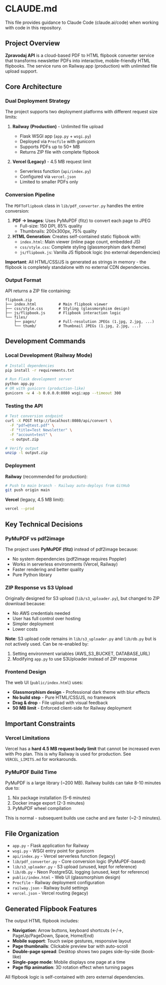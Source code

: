 # CLAUDE.md

This file provides guidance to Claude Code (claude.ai/code) when working with code in this repository.

## Project Overview

**Zpravodaj API** is a cloud-based PDF to HTML flipbook converter service that transforms newsletter PDFs into interactive, mobile-friendly HTML flipbooks. The service runs on Railway.app (production) with unlimited file upload support.

## Core Architecture

### Dual Deployment Strategy

The project supports two deployment platforms with different request size limits:

1. **Railway (Production)** - Unlimited file upload
   - Flask WSGI app (`app.py` + `wsgi.py`)
   - Deployed via `Procfile` with gunicorn
   - Supports PDFs up to 50+ MB
   - Returns ZIP file with complete flipbook

2. **Vercel (Legacy)** - 4.5 MB request limit
   - Serverless function (`api/index.py`)
   - Configured via `vercel.json`
   - Limited to smaller PDFs only

### Conversion Pipeline

The `PDFToFlipbook` class in `lib/pdf_converter.py` handles the entire conversion:

1. **PDF → Images**: Uses PyMuPDF (fitz) to convert each page to JPEG
   - Full-size: 150 DPI, 85% quality
   - Thumbnails: 200x300px, 75% quality
2. **HTML Generation**: Creates self-contained static flipbook with:
   - `index.html`: Main viewer (inline page count, embedded JS)
   - `css/style.css`: Complete styling (glassmorphism dark theme)
   - `js/flipbook.js`: Vanilla JS flipbook logic (no external dependencies)

**Important**: All HTML/CSS/JS is generated as strings in memory - the flipbook is completely standalone with no external CDN dependencies.

### Output Format

API returns a ZIP file containing:
```
flipbook.zip
├── index.html          # Main flipbook viewer
├── css/style.css       # Styling (glassmorphism design)
├── js/flipbook.js      # Flipbook interaction logic
└── files/
    ├── pages/          # Full-resolution JPEGs (1.jpg, 2.jpg, ...)
    └── thumb/          # Thumbnail JPEGs (1.jpg, 2.jpg, ...)
```

## Development Commands

### Local Development (Railway Mode)

```bash
# Install dependencies
pip install -r requirements.txt

# Run Flask development server
python app.py
# OR with gunicorn (production-like)
gunicorn -w 4 -b 0.0.0.0:8080 wsgi:app --timeout 300
```

### Testing the API

```bash
# Test conversion endpoint
curl -X POST http://localhost:8080/api/convert \
  -F "pdf=@test.pdf" \
  -F "title=Test Newsletter" \
  -F "account=test" \
  -o output.zip

# Verify output
unzip -l output.zip
```

### Deployment

**Railway** (recommended for production):
```bash
# Push to main branch - Railway auto-deploys from GitHub
git push origin main
```

**Vercel** (legacy, 4.5 MB limit):
```bash
vercel --prod
```

## Key Technical Decisions

### PyMuPDF vs pdf2image

The project uses **PyMuPDF (fitz)** instead of pdf2image because:
- No system dependencies (pdf2image requires Poppler)
- Works in serverless environments (Vercel, Railway)
- Faster rendering and better quality
- Pure Python library

### ZIP Response vs S3 Upload

Originally designed for S3 upload (`lib/s3_uploader.py`), but changed to ZIP download because:
- No AWS credentials needed
- User has full control over hosting
- Simpler deployment
- Lower costs

**Note**: S3 upload code remains in `lib/s3_uploader.py` and `lib/db.py` but is not actively used. Can be re-enabled by:
1. Setting environment variables (AWS_S3_BUCKET, DATABASE_URL)
2. Modifying `app.py` to use S3Uploader instead of ZIP response

### Frontend Design

The web UI (`public/index.html`) uses:
- **Glassmorphism design** - Professional dark theme with blur effects
- **No build step** - Pure HTML/CSS/JS, no framework
- **Drag & drop** - File upload with visual feedback
- **50 MB limit** - Enforced client-side for Railway deployment

## Important Constraints

### Vercel Limitations

Vercel has a **hard 4.5 MB request body limit** that cannot be increased even with Pro plan. This is why Railway is used for production. See `VERCEL_LIMITS.md` for workarounds.

### PyMuPDF Build Time

PyMuPDF is a large library (~200 MB). Railway builds can take 8-10 minutes due to:
1. Nix package installation (5-6 minutes)
2. Docker image export (2-3 minutes)
3. PyMuPDF wheel compilation

This is normal - subsequent builds use cache and are faster (~2-3 minutes).

## File Organization

- `app.py` - Flask application for Railway
- `wsgi.py` - WSGI entry point for gunicorn
- `api/index.py` - Vercel serverless function (legacy)
- `lib/pdf_converter.py` - Core conversion logic (PyMuPDF-based)
- `lib/s3_uploader.py` - S3 upload (unused, kept for reference)
- `lib/db.py` - Neon PostgreSQL logging (unused, kept for reference)
- `public/index.html` - Web UI (glassmorphism design)
- `Procfile` - Railway deployment configuration
- `railway.json` - Railway build settings
- `vercel.json` - Vercel routing (legacy)

## Generated Flipbook Features

The output HTML flipbook includes:
- **Navigation**: Arrow buttons, keyboard shortcuts (←/→, PageUp/PageDown, Space, Home/End)
- **Mobile support**: Touch swipe gestures, responsive layout
- **Page thumbnails**: Clickable preview bar with auto-scroll
- **Double-page spread**: Desktop shows two pages side-by-side (book-like)
- **Single-page mode**: Mobile displays one page at a time
- **Page flip animation**: 3D rotation effect when turning pages

All flipbook logic is self-contained with zero external dependencies.
